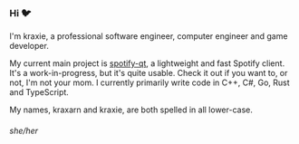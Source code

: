 ### Hi :bird:

I'm kraxie, a professional software engineer, computer engineer and game developer.

My current main project is [spotify-qt](https://github.com/kraxarn/spotify-qt), a lightweight and fast Spotify client. It's a work-in-progress, but it's quite usable. Check it out if you want to, or not, I'm not your mom. I currently primarily write code in C++, C#, Go, Rust and TypeScript.

My names, kraxarn and kraxie, are both spelled in all lower-case.

###### *she/her*
